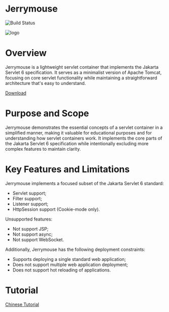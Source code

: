 # Jerrymouse

![Build Status](https://github.com/michaelliao/jerrymouse/actions/workflows/maven.yml/badge.svg)

![logo](logo.png)

# Overview

Jerrymouse is a lightweight servlet container that implements the Jakarta Servlet 6 specification. It serves as a minimalist version of Apache Tomcat, focusing on core servlet functionality while maintaining a straightforward architecture that's easy to understand.

[Download](https://github.com/michaelliao/jerrymouse/releases)

# Purpose and Scope

Jerrymouse demonstrates the essential concepts of a servlet container in a simplified manner, making it valuable for educational purposes and for understanding how servlet containers work. It implements the core parts of the Jakarta Servlet 6 specification while intentionally excluding more complex features to maintain clarity.

# Key Features and Limitations

Jerrymouse implements a focused subset of the Jakarta Servlet 6 standard:

- Servlet support;
- Filter support;
- Listener support;
- HttpSession support (Cookie-mode only).

Unsupported features:

- Not support JSP;
- Not support async;
- Not support WebSocket.

Additionally, Jerrymouse has the following deployment constraints:

- Supports deploying a single standard web application;
- Does not support multiple web application deployment;
- Does not support hot reloading of applications.

# Tutorial

[Chinese Tutorial](https://liaoxuefeng.com/books/jerrymouse/)
